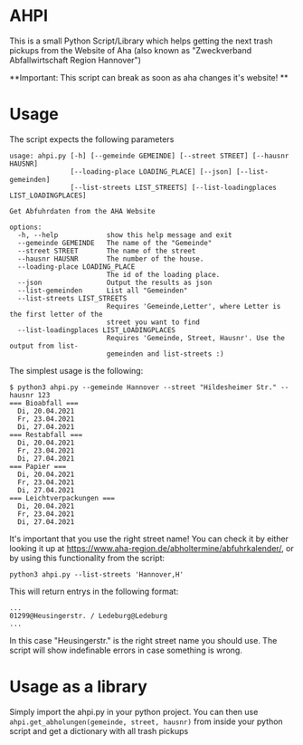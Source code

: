 # AHPI

This is a small Python Script/Library which helps getting the next trash pickups from the Website of Aha (also known as "Zweckverband Abfallwirtschaft Region Hannover")

**Important: This script can break as soon as aha changes it's website! **

# Usage

The script expects the following parameters
```
usage: ahpi.py [-h] [--gemeinde GEMEINDE] [--street STREET] [--hausnr HAUSNR]
               [--loading-place LOADING_PLACE] [--json] [--list-gemeinden]
               [--list-streets LIST_STREETS] [--list-loadingplaces LIST_LOADINGPLACES]

Get Abfuhrdaten from the AHA Website

options:
  -h, --help            show this help message and exit
  --gemeinde GEMEINDE   The name of the "Gemeinde"
  --street STREET       The name of the street
  --hausnr HAUSNR       The number of the house.
  --loading-place LOADING_PLACE
                        The id of the loading place.
  --json                Output the results as json
  --list-gemeinden      List all "Gemeinden"
  --list-streets LIST_STREETS
                        Requires 'Gemeinde,Letter', where Letter is the first letter of the
                        street you want to find
  --list-loadingplaces LIST_LOADINGPLACES
                        Requires 'Gemeinde, Street, Hausnr'. Use the output from list-
                        gemeinden and list-streets :)
```

The simplest usage is the following:
```
$ python3 ahpi.py --gemeinde Hannover --street "Hildesheimer Str." --hausnr 123                                  
=== Bioabfall ===
  Di, 20.04.2021
  Fr, 23.04.2021
  Di, 27.04.2021
=== Restabfall ===
  Di, 20.04.2021
  Fr, 23.04.2021
  Di, 27.04.2021
=== Papier ===
  Di, 20.04.2021
  Fr, 23.04.2021
  Di, 27.04.2021
=== Leichtverpackungen ===
  Di, 20.04.2021
  Fr, 23.04.2021
  Di, 27.04.2021

```
It's important that you use the right street name! You can check it by either looking it up at https://www.aha-region.de/abholtermine/abfuhrkalender/, or by using this functionality from the script:
```
python3 ahpi.py --list-streets 'Hannover,H'
```
This will return entrys in the following format:
```
...
01299@Heusingerstr. / Ledeburg@Ledeburg
...
```
In this case "Heusingerstr." is the right street name you should use. The script will show indefinable errors in case something is wrong.

# Usage as a library

Simply import the ahpi.py in your python project. You can then use `ahpi.get_abholungen(gemeinde, street, hausnr)` from inside your python script and get a dictionary with all trash pickups
